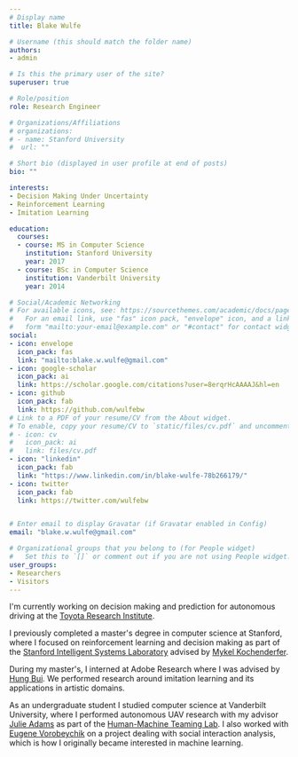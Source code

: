 ```yaml
---
# Display name
title: Blake Wulfe

# Username (this should match the folder name)
authors:
- admin

# Is this the primary user of the site?
superuser: true

# Role/position
role: Research Engineer

# Organizations/Affiliations
# organizations:
# - name: Stanford University
#  url: ""

# Short bio (displayed in user profile at end of posts)
bio: ""

interests:
- Decision Making Under Uncertainty 
- Reinforcement Learning
- Imitation Learning

education:
  courses:
  - course: MS in Computer Science
    institution: Stanford University
    year: 2017
  - course: BSc in Computer Science
    institution: Vanderbilt University
    year: 2014

# Social/Academic Networking
# For available icons, see: https://sourcethemes.com/academic/docs/page-builder/#icons
#   For an email link, use "fas" icon pack, "envelope" icon, and a link in the
#   form "mailto:your-email@example.com" or "#contact" for contact widget.
social:
- icon: envelope
  icon_pack: fas
  link: "mailto:blake.w.wulfe@gmail.com"
- icon: google-scholar
  icon_pack: ai
  link: https://scholar.google.com/citations?user=8erqrHcAAAAJ&hl=en
- icon: github
  icon_pack: fab
  link: https://github.com/wulfebw
# Link to a PDF of your resume/CV from the About widget.
# To enable, copy your resume/CV to `static/files/cv.pdf` and uncomment the lines below.
# - icon: cv
#   icon_pack: ai
#   link: files/cv.pdf
- icon: "linkedin"
  icon_pack: fab
  link: "https://www.linkedin.com/in/blake-wulfe-78b266179/"
- icon: twitter
  icon_pack: fab
  link: https://twitter.com/wulfebw


# Enter email to display Gravatar (if Gravatar enabled in Config)
email: "blake.w.wulfe@gmail.com"

# Organizational groups that you belong to (for People widget)
#   Set this to `[]` or comment out if you are not using People widget.
user_groups:
- Researchers
- Visitors
---
```


<p class="about-p">
I'm currently working on decision making and prediction for autonomous driving at the <a href="">Toyota Research Institute</a>.

I previously completed a master's degree in computer science at Stanford, where I focused on reinforcement learning and decision making as part of the <a href="http://web.stanford.edu/group/sisl/cgi-bin/wordpress/people/" class="md-link">Stanford Intelligent Systems Laboratory</a> advised by <a class="md-link" href="http://mykel.kochenderfer.com/">Mykel Kochenderfer</a>.

During my master's, I interned at Adobe Research where I was advised by <a href="https://www.linkedin.com/in/hung-bui-2a9b244" class="md-link">Hung Bui</a>. We performed research around imitation learning and its applications in artistic domains.

As an undergraduate student I studied computer science at Vanderbilt University, where I performed autonomous UAV research with my advisor <a href="http://engineering.vanderbilt.edu/bio/julie-adams" class="md-link">Julie Adams</a> as part of the <a href="http://eecs.vanderbilt.edu/research/hmtl/wp/" class="md-link">Human-Machine Teaming Lab</a>. I also worked with <a href="http://engineering.vanderbilt.edu/bio/eugene-vorobeychik" class="md-link">Eugene Vorobeychik</a> on a project dealing with social interaction analysis, which is how I originally became interested in machine learning.

